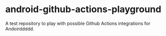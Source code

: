 # android-github-actions-playground
A test repository to play with possible Github Actions integrations for Andoirddddd.
